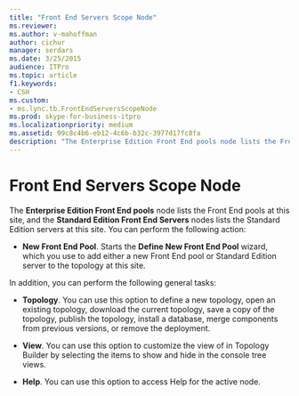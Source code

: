 ```yaml
---
title: "Front End Servers Scope Node"
ms.reviewer: 
ms.author: v-mahoffman
author: cichur
manager: serdars
ms.date: 3/25/2015
audience: ITPro
ms.topic: article
f1.keywords:
- CSH
ms.custom:
- ms.lync.tb.FrontEndServersScopeNode
ms.prod: skype-for-business-itpro
ms.localizationpriority: medium
ms.assetid: 99c8c4b6-eb12-4c6b-b32c-3977d17fc8fa
description: "The Enterprise Edition Front End pools node lists the Front End pools at this site, and the Standard Edition Front End Servers nodes lists the Standard Edition servers at this site. You can perform the following action:"
---
```


# Front End Servers Scope Node
 
The **Enterprise Edition Front End pools** node lists the Front End pools at this site, and the **Standard Edition Front End Servers** nodes lists the Standard Edition servers at this site. You can perform the following action:
  
- **New Front End Pool**. Starts the **Define New Front End Pool** wizard, which you use to add either a new Front End pool or Standard Edition server to the topology at this site.
    
In addition, you can perform the following general tasks:
  
- **Topology**. You can use this option to define a new topology, open an existing topology, download the current topology, save a copy of the topology, publish the topology, install a database, merge components from previous versions, or remove the deployment.
    
- **View**. You can use this option to customize the view of in Topology Builder by selecting the items to show and hide in the console tree views.
    
- **Help**. You can use this option to access Help for the active node.
    

